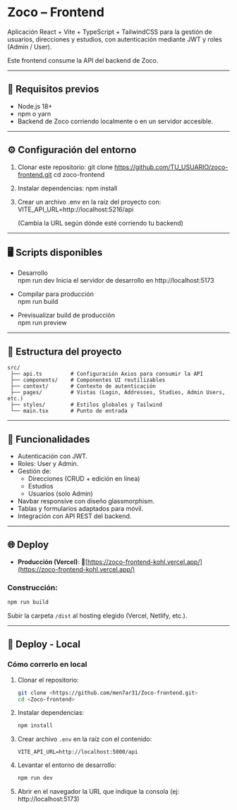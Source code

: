 # Zoco – Frontend

Aplicación React + Vite + TypeScript + TailwindCSS para la gestión de usuarios, direcciones y estudios, con autenticación mediante JWT y roles (Admin / User).  

Este frontend consume la API del backend de Zoco.

------------------------------------------------------------
🚀 Requisitos previos
------------------------------------------------------------
- Node.js 18+
- npm o yarn
- Backend de Zoco corriendo localmente o en un servidor accesible.

------------------------------------------------------------
⚙️ Configuración del entorno
------------------------------------------------------------
1. Clonar este repositorio:
   git clone https://github.com/TU_USUARIO/zoco-frontend.git
   cd zoco-frontend

2. Instalar dependencias:
   npm install

3. Crear un archivo .env en la raíz del proyecto con:
   VITE_API_URL=http://localhost:5216/api

   (Cambia la URL según dónde esté corriendo tu backend)

------------------------------------------------------------
🖥️ Scripts disponibles
------------------------------------------------------------
- Desarrollo  
  npm run dev
  Inicia el servidor de desarrollo en http://localhost:5173

- Compilar para producción  
  npm run build

- Previsualizar build de producción  
  npm run preview

------------------------------------------------------------
📂 Estructura del proyecto
------------------------------------------------------------
```
src/
 ├── api.ts         # Configuración Axios para consumir la API
 ├── components/    # Componentes UI reutilizables
 ├── context/       # Contexto de autenticación
 ├── pages/         # Vistas (Login, Addresses, Studies, Admin Users, etc.)
 ├── styles/        # Estilos globales y Tailwind
 └── main.tsx       # Punto de entrada
```


------------------------------------------------------------
🔑 Funcionalidades
------------------------------------------------------------
- Autenticación con JWT.
- Roles: User y Admin.
- Gestión de:
  - Direcciones (CRUD + edición en línea)
  - Estudios
  - Usuarios (solo Admin)
- Navbar responsive con diseño glassmorphism.
- Tablas y formularios adaptados para móvil.
- Integración con API REST del backend.

------------------------------------------------------------
🌐 Deploy
------------------------------------------------------------

- **Producción (Vercel)**: 🔗[https://zoco-frontend-kohl.vercel.app/](https://zoco-frontend-kohl.vercel.app/)

### Construcción:

```bash
npm run build
```

Subir la carpeta `/dist` al hosting elegido (Vercel, Netlify, etc.).

------------------------------------------------------------
🚀 Deploy - Local
------------------------------------------------------------

### Cómo correrlo en local
1. Clonar el repositorio:
   ```bash
   git clone <https://github.com/men7ar31/Zoco-frontend.git>
   cd <Zoco-frontend>
   ```
2. Instalar dependencias:
   ```bash
   npm install
   ```
3. Crear archivo `.env` en la raíz con el contenido:
   ```env
   VITE_API_URL=http://localhost:5000/api
   ```
4. Levantar el entorno de desarrollo:
   ```bash
   npm run dev
   ```
5. Abrir en el navegador la URL que indique la consola (ej: http://localhost:5173)